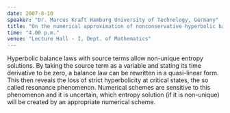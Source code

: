 ```yaml
---
date: 2007-8-10
speaker: "Dr. Marcus Kraft Hamburg University of Technology, Germany"
title: "On the numerical approximation of nonconservative hyperbolic balance laws"
time: "4.00 p.m."
venue: "Lecture Hall - I, Dept. of Mathematics"
---
```

Hyperbolic balance laws with source terms allow non-unique entropy 
solutions.  By taking the source term as a variable and stating its time 
derivative to be zero, a balance law can be rewritten in a quasi-linear 
form. This then reveals the loss of strict hyperbolicity at critical 
states, the so called resonance phenomenon. Numerical schemes are 
sensitive to this phenomenon and it is uncertain, which entropy solution 
(if it is non-unique) will be created by an appropriate numerical scheme.
